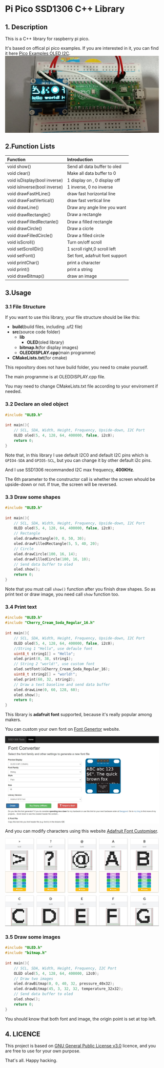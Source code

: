 # Pi Pico SSD1306 C++ Library

## 1. Description

This is a C++ library for raspberry pi pico.

It's based on offical pi pico examples. If you are interested in it, you can find it here [Pico Examples OLED I2C](https://github.com/raspberrypi/pico-examples/tree/master/i2c/oled_i2c).
![Pi Pico and OLED](images/Pi-Pico-and-OLED.jpg)

## 2.Function Lists

| Function                     | Introduction                    |
| :--------------------------- | :------------------------------ |
| void show()                  | Send all data buffer to oled    |
| void clear()                 | Make all data buffer to 0       |
| void isDisplay(bool inverse) | 1 display on , 0 display off    |
| void isInverse(bool inverse) | 1 inverse, 0 no inverse         |
| void drawFastHLine()         | draw fast horizontal line       |
| void drawFastVertical()      | draw fast vertical line         |
| void drawLine()              | Draw any angle line you want    |
| void drawRectangle(）        | Draw a rectangle                |
| void drawFilledRectanle()    | Draw a filled rectangle         |
| void drawCircle()            | Draw a cicrle                   |
| void drawFilledCircle()      | Draw a filled circle            |
| void isScroll()              | Turn on/off scroll              |
| void setScrollDir()          | 1 scroll right,0 scroll left    |
| void setFont()               | Set font, adafruit font support |
| void printChar()             | print a character               |
| void print()                 | print a string                  |
| void drawBitmap()            | draw an image                   |

## 3.Usage

### 3.1 File Structure

If you want to use this library, your file structure should be like this:

- **build**(build files, including .uf2 file)
- **src**(source code folder)
  - **lib**
    - **OLED**(oled library)
  - **bitmap.h**(for display images)
  - **OLEDDISPLAY.cpp**(main programme)
- **CMakeLists.txt**(for cmake)

This repository does not have build folder, you need to cmake yourself.

The main programme is at OLEDDISPLAY.cpp file.

You may need to change CMakeLists.txt file according to your enviroment if needed.

### 3.2 Declare an oled object

```cpp
#include "OLED.h"

int main(){
    // SCL, SDA, Width, Height, Frequency, Upside-down, I2C Port
    OLED oled(5, 4, 128, 64, 400000, false, i2c0);
    return 0;
}
```

Note that, in this library I use default I2C0 and default I2C pins which is `GPIO4-SDA` and `GPIO5-SCL`, but you can change it by other default i2c pins.

And I use SSD1306 recommanded I2C max frequency, **400KHz**.

The 6th parameter to the constructor call is whether the screen whould be upside-down or not. If true, the screen will be reversed.

### 3.3 Draw some shapes

```cpp
#include "OLED.h"

int main(){
    // SCL, SDA, Width, Height, Frequency, Upside-down, I2C Port
    OLED oled(5, 4, 128, 64, 400000, false, i2c0);
    // Rectangle
    oled.drawRectangle(0, 0, 50, 30);
    oled.drawFilledRectangle(5, 5, 40, 20);
    // Circle
    oled.drawCircle(100, 16, 14);
    oled.drawFilledCircle(100, 16, 10);
    // Send data buffer to oled
    oled.show();
    return 0;
}
```

Note that you must call `show()` function after you finish draw shapes. So as print text or draw image, you need call `show` function too.

### 3.4 Print text

```cpp
#include "OLED.h"
#include "Cherry_Cream_Soda_Regular_16.h"

int main(){
    // SCL, SDA, Width, Height, Frequency, Upside-down, I2C Port
    OLED oled(5, 4, 128, 64, 400000, false, i2c0);
    //String 1 "Hello", use defaule font
    uint8_t string1[] = "Hello";
    oled.print(0, 38, string1);
    // String 2 "world!", use custom font
    oled.setFont(&Cherry_Cream_Soda_Regular_16);
    uint8_t string2[] = "world!";
    oled.print(60, 32, string2);
    // Draw a text baseline and send data buffer
    oled.drawLine(0, 60, 128, 60);
    oled.show();
    return 0;
}
```

This library is **adafruit font** supported, because it's really popular among makers.

You can custom your own font on [Font Genertor](http://oleddisplay.squix.ch/#/home) website.

![Font Genertor](images/Font-Generator.jpg)

And you can modify characters using this website [Adafruit Font Customiser](https://tchapi.github.io/Adafruit-GFX-Font-Customiser/).

![Adafruit Font Customiser](images/Font-Customiser.jpg)

### 3.5 Draw some images

```cpp
#include "OLED.h"
#include "bitmap.h"

int main(){
    // SCL, SDA, Width, Height, Frequency, I2C Port
    OLED oled(5, 4, 128, 64, 400000, i2c0);
    // Draw two images
    oled.drawBitmap(0, 0, 40, 32, pressure_40x32);
    oled.drawBitmap(45, 3, 32, 32, temperature_32x32);
    // Send data buffer to oled
    oled.show();
    return 0;
}
```

You should know that both font and image, the origin point is set at top left.

## 4. LICENCE

This project is based on [GNU General Public License v3.0](https://choosealicense.com/licenses/gpl-3.0/) licence, and you are free to use for your own purpose.

That's all. Happy hacking.
